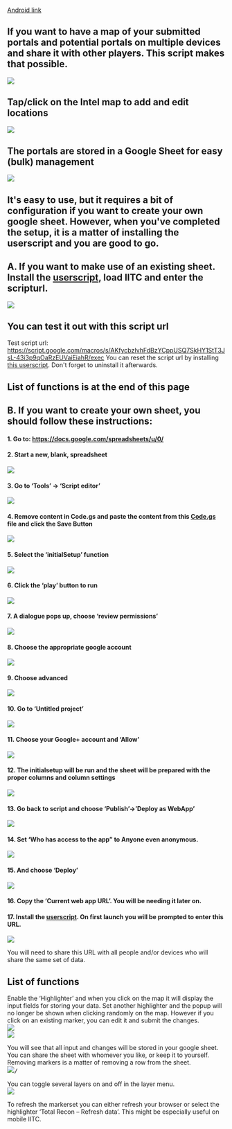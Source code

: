 <a href="intent://github.com/Wintervorst/iitc/raw/master/plugins/totalrecon/totalrecon.user.js#Intent;scheme=https;action=android.intent.action.VIEW;end;">Android link</a>

## If you want to have a map of your submitted portals and potential portals on multiple devices and share it with other players. This script makes that possible.

<kbd><img src="https://github.com/Wintervorst/iitc/raw/master/plugins/totalrecon/assets/markersonthemap.png"></img></kbd><br/>
## Tap/click on the Intel map to add and edit locations<br/>
<kbd><img src="https://github.com/Wintervorst/iitc/raw/master/plugins/totalrecon/assets/mapwitheditdialogue.png"></img></kbd><br/>
## The portals are stored in a Google Sheet for easy (bulk) management<br/>
<kbd><img src="https://github.com/Wintervorst/iitc/raw/master/plugins/totalrecon/assets/filledsheet.png"></img></kbd><br/>

## It's easy to use, but it requires a bit of configuration if you want to create your own google sheet. However, when you've completed the setup, it is a matter of installing the userscript and you are good to go.

## A. If you want to make use of an existing sheet. Install the <a href="https://github.com/Wintervorst/iitc/raw/master/plugins/totalrecon/totalrecon.user.js">userscript</a>, load IITC and enter the scripturl.<br/>
<kbd><img src="https://github.com/Wintervorst/iitc/raw/master/plugins/totalrecon/assets/enterscripturl.png"></img></kbd><br/>
## You can test it out with this script url
Test script url: https://script.google.com/macros/s/AKfycbzIvhFdBzYCppUSQ7SkHY1StT3JsL-43i3p9qOaRzEUVaiEiahR/exec 
You can reset the script url by installing <a href="https://github.com/Wintervorst/iitc/raw/master/plugins/totalrecon/totalrecon.clearscripturl.user.js">this userscript</a>. Don't forget to uninstall it afterwards.

## List of functions is at the end of this page

## B. If you want to create your own sheet, you should follow these instructions:

#### 1. Go to: https://docs.google.com/spreadsheets/u/0/
#### 2. Start a new, blank, spreadsheet<br/>
<kbd><img src="https://github.com/Wintervorst/iitc/raw/master/plugins/totalrecon/assets/startnewspreadsheet.png"></img></kbd><br/>

#### 3. Go to ‘Tools’ -> ‘Script editor’<br/>
<kbd><img src="https://github.com/Wintervorst/iitc/raw/master/plugins/totalrecon/assets/toolsmenu.png"></img></kbd><br/>

#### 4. Remove content in Code.gs and paste the content from this <a href="Code.gs">Code.gs</a> file and click the Save Button<br/>
<kbd><img src="https://github.com/Wintervorst/iitc/raw/master/plugins/totalrecon/assets/setsheetscriptcontent.png"></img></kbd><br/>

#### 5. Select the ‘initialSetup’ function<br/>
<kbd><img src="https://github.com/Wintervorst/iitc/raw/master/plugins/totalrecon/assets/set initialsetup.png"></img></kbd><br/>

#### 6. Click the ‘play’ button to run<br/>
<kbd><img src="https://github.com/Wintervorst/iitc/raw/master/plugins/totalrecon/assets/run initialsetup.png"></img></kbd><br/>

#### 7. A dialogue pops up, choose ‘review permissions’<br/>
<kbd><img src="https://github.com/Wintervorst/iitc/raw/master/plugins/totalrecon/assets/authorizationrequired.png"></img></kbd><br/>

#### 8. Choose the appropriate google account<br/>
<kbd><img src="https://github.com/Wintervorst/iitc/raw/master/plugins/totalrecon/assets/choosegoogleaccount.png"></img></kbd><br/>

#### 9. Choose advanced<br/>
<kbd><img src="https://github.com/Wintervorst/iitc/raw/master/plugins/totalrecon/assets/chooseadvanced.png"></img></kbd><br/>

#### 10. Go to ‘Untitled project’<br/>
<kbd><img src="https://github.com/Wintervorst/iitc/raw/master/plugins/totalrecon/assets/gotountitled.png"></img></kbd><br/>

#### 11. Choose your Google+ account and ‘Allow’<br/>
<kbd><img src="https://github.com/Wintervorst/iitc/raw/master/plugins/totalrecon/assets/choose allow.png"></img></kbd><br/>

#### 12. The initialsetup will be run and the sheet will be prepared with the proper columns and column settings<br/>
<kbd><img src="https://github.com/Wintervorst/iitc/raw/master/plugins/totalrecon/assets/sheetcolumnsfilled.png"></img></kbd><br/>

#### 13. Go back to script and choose ‘Publish’->’Deploy as WebApp’<br/>
<kbd><img src="https://github.com/Wintervorst/iitc/raw/master/plugins/totalrecon/assets/publishwebapp.png"></img></kbd><br/>

#### 14. Set ‘Who has access to the app” to Anyone even anonymous.<br/>
<kbd><img src="https://github.com/Wintervorst/iitc/raw/master/plugins/totalrecon/assets/deploywebapp.png"></img></kbd><br/>

#### 15. And choose ‘Deploy’<br/>
<kbd><img src="https://github.com/Wintervorst/iitc/raw/master/plugins/totalrecon/assets/webapppublished.png"></img></kbd><br/>

#### 16. Copy the ‘Current web app URL’. You will be needing it later on.<br/>

#### 17. Install the <a href="https://github.com/Wintervorst/iitc/raw/master/plugins/totalrecon/totalrecon.user.js">userscript</a>. On first launch you will be prompted to enter this URL.<br/>
<kbd><img src="https://github.com/Wintervorst/iitc/raw/master/plugins/totalrecon/assets/enterscripturl.png"></img></kbd><br/>

You will need to share this URL with all people and/or devices who will share the same set of data.

## List of functions
Enable the ‘Highlighter’ and when you click on the map it will display the input fields for storing your data. Set another highlighter and the popup will no longer be shown when clicking randomly on the map. However if you click on an existing marker, you can edit it and submit the changes.<br/>
<kbd><img src="https://github.com/Wintervorst/iitc/raw/master/plugins/totalrecon/assets/highlights.png"></img></kbd><br/>
<kbd><img src="https://github.com/Wintervorst/iitc/raw/master/plugins/totalrecon/assets/clickonmap.png"></img></kbd><br/>

You will see that all input and changes will be stored in your google sheet. You can share the sheet with whomever you like, or keep it to yourself. Removing markers is a matter of removing a row from the sheet.<br/>
<kbd><img src="https://github.com/Wintervorst/iitc/raw/master/plugins/totalrecon/assets/filledsheet.png"></img>/</kbd><br/>

You can toggle several layers on and off in the layer menu.<br/>
<kbd><img src="https://github.com/Wintervorst/iitc/raw/master/plugins/totalrecon/assets/layerselection.png"></img></kbd><br/>

To refresh the markerset you can either refresh your browser or select the highlighter ‘Total Recon – Refresh data’. This might be especially useful on mobile IITC.

